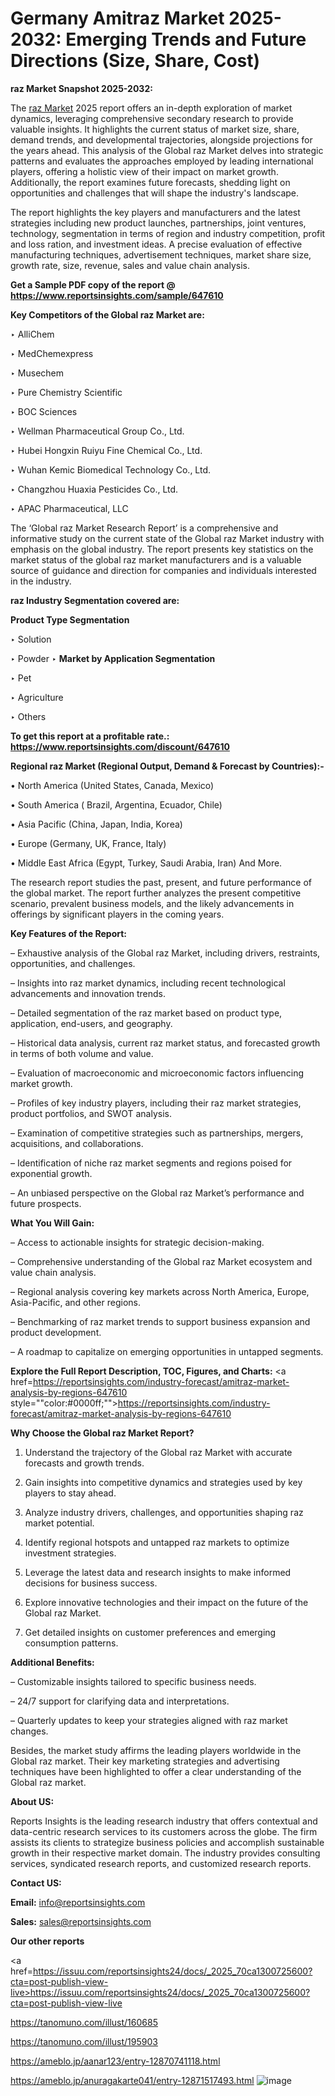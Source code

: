 # Germany Amitraz Market 2025-2032: Emerging Trends and Future Directions (Size, Share, Cost)

<strong>raz Market Snapshot 2025-2032:</strong>

The <a href=https://www.reportsinsights.com/sample/647610>raz Market</a> 2025 report offers an in-depth exploration of market dynamics, leveraging comprehensive secondary research to provide valuable insights. It highlights the current status of market size, share, demand trends, and developmental trajectories, alongside projections for the years ahead. This analysis of the Global raz Market delves into strategic patterns and evaluates the approaches employed by leading international players, offering a holistic view of their impact on market growth. Additionally, the report examines future forecasts, shedding light on opportunities and challenges that will shape the industry's landscape.

The report highlights the key players and manufacturers and the latest strategies including new product launches, partnerships, joint ventures, technology, segmentation in terms of region and industry competition, profit and loss ration, and investment ideas. A precise evaluation of effective manufacturing techniques, advertisement techniques, market share size, growth rate, size, revenue, sales and value chain analysis.

<strong>Get a Sample PDF copy of the report @ <a href=https://www.reportsinsights.com/sample/647610 style=color:#0000ff;>https://www.reportsinsights.com/sample/647610</a></strong>

<strong>Key Competitors of the Global raz Market are:</strong>

‣ AlliChem

‣ MedChemexpress

‣ Musechem

‣ Pure Chemistry Scientific

‣ BOC Sciences

‣ Wellman Pharmaceutical Group Co., Ltd.

‣ Hubei Hongxin Ruiyu Fine Chemical Co., Ltd.

‣ Wuhan Kemic Biomedical Technology Co., Ltd.

‣ Changzhou Huaxia Pesticides Co., Ltd.

‣ APAC Pharmaceutical, LLC

The ‘Global raz Market Research Report’ is a comprehensive and informative study on the current state of the Global raz Market industry with emphasis on the global industry. The report presents key statistics on the market status of the global raz market manufacturers and is a valuable source of guidance and direction for companies and individuals interested in the industry.

<strong>raz Industry Segmentation covered are:</strong>

<strong>Product Type Segmentation</strong>

‣ Solution

‣ Powder
‣ 
<strong>Market by Application Segmentation</strong>

‣ Pet

‣ Agriculture

‣ Others

<strong>To get this report at a profitable rate.: <a href=https://www.reportsinsights.com/discount/647610 style=color:#0000ff;>https://www.reportsinsights.com/discount/647610</a></strong>

<strong>Regional raz Market (Regional Output, Demand &amp; Forecast by Countries):-</strong>

• North America (United States, Canada, Mexico)

• South America ( Brazil, Argentina, Ecuador, Chile)

• Asia Pacific (China, Japan, India, Korea)

• Europe (Germany, UK, France, Italy)

• Middle East Africa (Egypt, Turkey, Saudi Arabia, Iran) And More.

The research report studies the past, present, and future performance of the global market. The report further analyzes the present competitive scenario, prevalent business models, and the likely advancements in offerings by significant players in the coming years.

<strong>Key Features of the Report:</strong>

– Exhaustive analysis of the Global raz Market, including drivers, restraints, opportunities, and challenges.

– Insights into raz market dynamics, including recent technological advancements and innovation trends.

– Detailed segmentation of the raz market based on product type, application, end-users, and geography.

– Historical data analysis, current raz market status, and forecasted growth in terms of both volume and value.

– Evaluation of macroeconomic and microeconomic factors influencing market growth.

– Profiles of key industry players, including their raz market strategies, product portfolios, and SWOT analysis.

– Examination of competitive strategies such as partnerships, mergers, acquisitions, and collaborations.

– Identification of niche raz market segments and regions poised for exponential growth.

– An unbiased perspective on the Global raz Market’s performance and future prospects.

<strong>What You Will Gain:</strong>

– Access to actionable insights for strategic decision-making.

– Comprehensive understanding of the Global raz Market ecosystem and value chain analysis.

– Regional analysis covering key markets across North America, Europe, Asia-Pacific, and other regions.

– Benchmarking of raz market trends to support business expansion and product development.

– A roadmap to capitalize on emerging opportunities in untapped segments.

<strong>Explore the Full Report Description, TOC, Figures, and Charts:</strong>
<a href=https://reportsinsights.com/industry-forecast/amitraz-market-analysis-by-regions-647610 style=""color:#0000ff;"">https://reportsinsights.com/industry-forecast/amitraz-market-analysis-by-regions-647610</a>

<strong>Why Choose the Global raz Market Report?</strong>

1. Understand the trajectory of the Global raz Market with accurate forecasts and growth trends.

2. Gain insights into competitive dynamics and strategies used by key players to stay ahead.

3. Analyze industry drivers, challenges, and opportunities shaping raz market potential.

4. Identify regional hotspots and untapped raz markets to optimize investment strategies.

5. Leverage the latest data and research insights to make informed decisions for business success.

6. Explore innovative technologies and their impact on the future of the Global raz Market.

7. Get detailed insights on customer preferences and emerging consumption patterns.

<strong>Additional Benefits:</strong>

– Customizable insights tailored to specific business needs.

– 24/7 support for clarifying data and interpretations.

– Quarterly updates to keep your strategies aligned with raz market changes.

Besides, the market study affirms the leading players worldwide in the Global raz market. Their key marketing strategies and advertising techniques have been highlighted to offer a clear understanding of the Global raz market.

<strong><strong>About US</strong>:</strong>

Reports Insights is the leading research industry that offers contextual and data-centric research services to its customers across the globe. The firm assists its clients to strategize business policies and accomplish sustainable growth in their respective market domain. The industry provides consulting services, syndicated research reports, and customized research reports.

<strong>Contact US:</strong>

<p class=><b>Email:</b> <a href=mailto:info@reportsinsights.com>info@reportsinsights.com</a></p>
<p class=><b>Sales:</b> <a href=mailto:sales@reportsinsights.com>sales@reportsinsights.com</a></p>

<strong>Our other reports</strong>

<a href=https://issuu.com/reportsinsights24/docs/_2025_70ca1300725600?cta=post-publish-view-live>https://issuu.com/reportsinsights24/docs/_2025_70ca1300725600?cta=post-publish-view-live</a>

<a href=https://tanomuno.com/illust/160685>https://tanomuno.com/illust/160685</a>

<a href=https://tanomuno.com/illust/195903>https://tanomuno.com/illust/195903</a>

<a href=https://ameblo.jp/aanar123/entry-12870741118.html>https://ameblo.jp/aanar123/entry-12870741118.html</a>

<a href=https://ameblo.jp/anuragakarte041/entry-12871517493.html>https://ameblo.jp/anuragakarte041/entry-12871517493.html</a>
![image](https://github.com/user-attachments/assets/364b4bbf-7001-42e8-98d5-e4e4332673a2)
